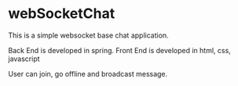 # webSocketChat
This is a simple websocket base chat application.

Back End is developed in spring.
Front End is developed in html, css, javascript

User can join, go offline and broadcast message.

